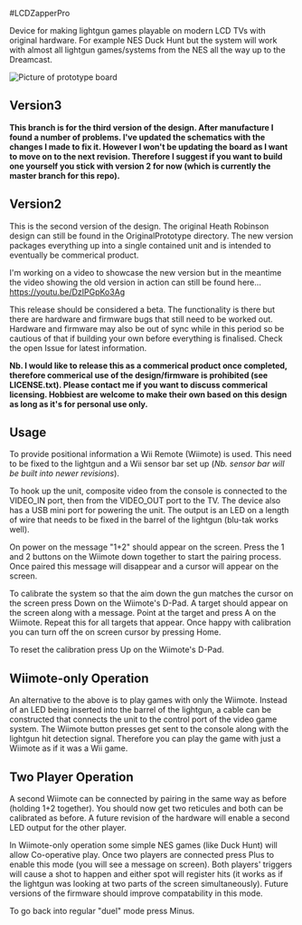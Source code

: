 #LCDZapperPro

Device for making lightgun games playable on modern LCD TVs with original hardware. For example NES Duck Hunt but the system will work with almost all lightgun games/systems from the NES all the way up to the Dreamcast.

![Picture of prototype board](https://github.com/charcole/LCDZapper/blob/master/Images/LCDZapperPro.jpg "Picture of prototype board")

Version3
--------

**This branch is for the third version of the design. After manufacture I found a number of problems. I've updated the schematics with the changes I made to fix it. However I won't be updating the board as I want to move on to the next revision. Therefore I suggest if you want to build one yourself you stick with version 2 for now (which is currently the master branch for this repo).**

Version2
--------

This is the second version of the design. The original Heath Robinson design can still be found in the OriginalPrototype directory. The new version packages everything up into a single contained unit and is intended to eventually be commerical product.

I'm working on a video to showcase the new version but in the meantime the video showing the old version in action can still be found here...
https://youtu.be/DzIPGpKo3Ag

This release should be considered a beta. The functionality is there but there are hardware and firmware bugs that still need to be worked out. Hardware and firmware may also be out of sync while in this period so be cautious of that if building your own before everything is finalised. Check the open Issue for latest information.

**Nb. I would like to release this as a commerical product once completed, therefore commerical use of the design/firmware is prohibited (see LICENSE.txt). Please contact me if you want to discuss commerical licensing. Hobbiest are welcome to make their own based on this design as long as it's for personal use only.**

Usage
-----

To provide positional information a Wii Remote (Wiimote) is used. This need to be fixed to the lightgun and a Wii sensor bar set up (*Nb. sensor bar will be built into newer revisions*).

To hook up the unit, composite video from the console is connected to the VIDEO_IN port, then from the VIDEO_OUT port to the TV. The device also has a USB mini port for powering the unit. The output is an LED on a length of wire that needs to be fixed in the barrel of the lightgun (blu-tak works well).

On power on the message "1+2" should appear on the screen. Press the 1 and 2 buttons on the Wiimote down together to start the pairing process. Once paired this message will disappear and a cursor will appear on the screen.

To calibrate the system so that the aim down the gun matches the cursor on the screen press Down on the Wiimote's D-Pad. A target should appear on the screen along with a message. Point at the target and press A on the Wiimote. Repeat this for all targets that appear. Once happy with calibration you can turn off the on screen cursor by pressing Home.

To reset the calibration press Up on the Wiimote's D-Pad.

Wiimote-only Operation
----------------------

An alternative to the above is to play games with only the Wiimote. Instead of an LED being inserted into the barrel of the lightgun, a cable can be constructed that connects the unit to the control port of the video game system. The Wiimote button presses get sent to the console along with the lightgun hit detection signal. Therefore you can play the game with just a Wiimote as if it was a Wii game.

Two Player Operation
--------------------

A second Wiimote can be connected by pairing in the same way as before (holding 1+2 together). You should now get two reticules and both can be calibrated as before. A future revision of the hardware will enable a second LED output for the other player.

In Wiimote-only operation some simple NES games (like Duck Hunt) will allow Co-operative play. Once two players are connected press Plus to enable this mode (you will see a message on screen). Both players' triggers will cause a shot to happen and either spot will register hits (it works as if the lightgun was looking at two parts of the screen simultaneously). Future versions of the firmware should improve compatability in this mode.

To go back into regular "duel" mode press Minus.

